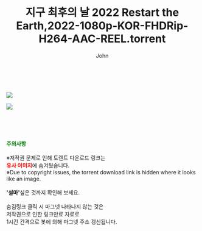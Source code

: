 ﻿---
layout: post
title:  "지구 최후의 날 2022 Restart the Earth,2022-1080p-KOR-FHDRip-H264-AAC-REEL.torrent"
author: John
categories: [ 영화 ]
tags: [  ]
image: https://torrentrj52.com/uploadfile/full/e0cb3380b3decda3663842e3b2af79690172a394.jpg"/></p><p><img src="https://torrentrj52.com/uploadfile/full/4cbe27c501e53b6b40dfaea2e7d66cd069ed014c.jpg 
description: "지구 최후의 날 2022 Restart the Earth,2022-1080p-KOR-FHDRip-H264-AAC-REEL torrent 정보 공유"
toc: true
toc_sticky: true
---

<br>
<p><img src="https://torrentrj52.com/uploadfile/full/e0cb3380b3decda3663842e3b2af79690172a394.jpg"/></p><p><img src="https://torrentrj52.com/uploadfile/full/4cbe27c501e53b6b40dfaea2e7d66cd069ed014c.jpg"/></p>
    
<br><br><br>
<p data-ke-size="size16"><b><span style="color: green;">주의사항</span></b><br /><br />※저작권 문제로 인해 토렌트 다운로드 링크는<br /><b><span style="color: red;">유사 이미지</span></b>에 숨겨뒀습니다.<br />※Due to copyright issues, the torrent download link is hidden where it looks like an image.<br /><br /><b>'설마'</b>싶은 것까지 확인해 보세요.<br /><br />숨김링크 클릭 시 마그넷 나타나지 않는 것은<br />저작권으로 인한 링크만료 자료로<br />1시간 간격으로 봇에 의해 마그넷 주소 갱신됩니다.</p>
